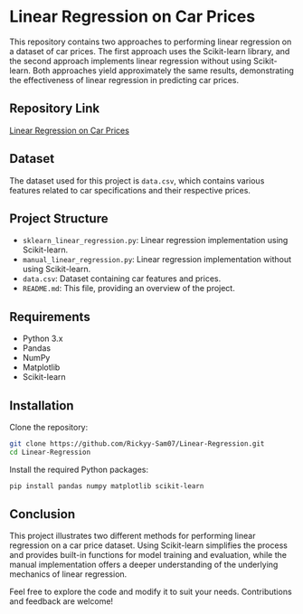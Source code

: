 
# Linear Regression on Car Prices

This repository contains two approaches to performing linear regression on a dataset of car prices. The first approach uses the Scikit-learn library, and the second approach implements linear regression without using Scikit-learn. Both approaches yield approximately the same results, demonstrating the effectiveness of linear regression in predicting car prices.

## Repository Link

[Linear Regression on Car Prices](https://github.com/Rickyy-Sam07/Linear-Regression.git)

## Dataset

The dataset used for this project is `data.csv`, which contains various features related to car specifications and their respective prices.

## Project Structure

- `sklearn_linear_regression.py`: Linear regression implementation using Scikit-learn.
- `manual_linear_regression.py`: Linear regression implementation without using Scikit-learn.
- `data.csv`: Dataset containing car features and prices.
- `README.md`: This file, providing an overview of the project.

## Requirements

- Python 3.x
- Pandas
- NumPy
- Matplotlib
- Scikit-learn

## Installation

Clone the repository:

```bash
git clone https://github.com/Rickyy-Sam07/Linear-Regression.git
cd Linear-Regression
```

Install the required Python packages:

```bash
pip install pandas numpy matplotlib scikit-learn
```

## Conclusion

This project illustrates two different methods for performing linear regression on a car price dataset. Using Scikit-learn simplifies the process and provides built-in functions for model training and evaluation, while the manual implementation offers a deeper understanding of the underlying mechanics of linear regression.

Feel free to explore the code and modify it to suit your needs. Contributions and feedback are welcome!
```

